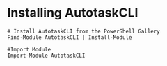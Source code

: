 # Installing AutotaskCLI

    # Install AutotaskCLI from the PowerShell Gallery
    Find-Module AutotaskCLI | Install-Module

    #Import Module
    Import-Module AutotaskCLI
